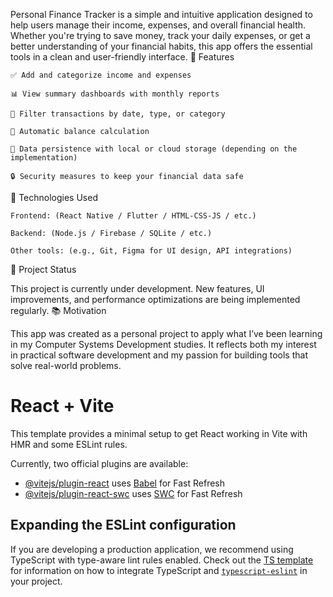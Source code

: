 Personal Finance Tracker is a simple and intuitive application designed to help users manage their income, expenses, and overall financial health. Whether you're trying to save money, track your daily expenses, or get a better understanding of your financial habits, this app offers the essential tools in a clean and user-friendly interface.
🧩 Features

    ✅ Add and categorize income and expenses

    📊 View summary dashboards with monthly reports

    🔎 Filter transactions by date, type, or category

    🧮 Automatic balance calculation

    💾 Data persistence with local or cloud storage (depending on the implementation)

    🔒 Security measures to keep your financial data safe

🔧 Technologies Used

    Frontend: (React Native / Flutter / HTML-CSS-JS / etc.)

    Backend: (Node.js / Firebase / SQLite / etc.)

    Other tools: (e.g., Git, Figma for UI design, API integrations)

🚀 Project Status

This project is currently under development. New features, UI improvements, and performance optimizations are being implemented regularly.
📚 Motivation

This app was created as a personal project to apply what I’ve been learning in my Computer Systems Development studies. It reflects both my interest in practical software development and my passion for building tools that solve real-world problems.


# React + Vite

This template provides a minimal setup to get React working in Vite with HMR and some ESLint rules.

Currently, two official plugins are available:

- [@vitejs/plugin-react](https://github.com/vitejs/vite-plugin-react/blob/main/packages/plugin-react) uses [Babel](https://babeljs.io/) for Fast Refresh
- [@vitejs/plugin-react-swc](https://github.com/vitejs/vite-plugin-react/blob/main/packages/plugin-react-swc) uses [SWC](https://swc.rs/) for Fast Refresh

## Expanding the ESLint configuration

If you are developing a production application, we recommend using TypeScript with type-aware lint rules enabled. Check out the [TS template](https://github.com/vitejs/vite/tree/main/packages/create-vite/template-react-ts) for information on how to integrate TypeScript and [`typescript-eslint`](https://typescript-eslint.io) in your project.
